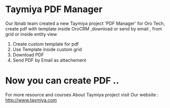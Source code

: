 # Taymiya PDF Manager
Our Ibnab team created a new Taymiya project 'PDF Manager' for Oro Tech, create pdf with template inside OroCRM ,download or send by email , from grid or inside entity view 

1. Create custom template for pdf
2. Use Template inside custom grid
3. Download PDF
4. Send PDF by Email as attachement

# Now you can create PDF ..

For more resource and courses About Taymiya project visit Our website :
http://www.taymiya.com
